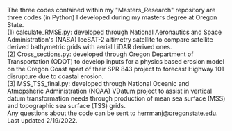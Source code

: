 The three codes contained within my "Masters_Research" repository are three codes (in Python) I developed during my masters degree at Oregon State. 
<br>(1) calculate_RMSE.py: developed through National Aeronautics and Space Administration's (NASA) IceSAT-2 altimetry satellite to compare satellite derived bathymetric grids with aerial LiDAR derived ones. 
<br>(2) Cross_sections.py: developed through Oregon Department of Transportation (ODOT) to develop inputs for a physics based erosion model on the Oregon Coast apart of their SPR 843 project to forecast Highway 101 disrupture due to coastal erosion. 
<br>(3) MSS_TSS_final.py: developed through National Oceanic and Atmopsheric Administration (NOAA) VDatum project to assist in vertical datum transformation needs through production of mean sea surface (MSS) and topographic sea surface (TSS) grids. 
<br> Any questions about the code can be sent to herrmanj@oregonstate.edu. 
<br> Last updated 2/19/2022. 
